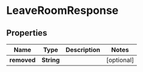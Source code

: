 

# LeaveRoomResponse


## Properties

| Name | Type | Description | Notes |
|------------ | ------------- | ------------- | -------------|
|**removed** | **String** |  |  [optional] |



